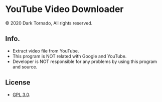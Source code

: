 # YouTube Video Downloader
© 2020 Dark Tornado, All rights reserved.

## Info.
* Extract video file from YouTube.
* This program is NOT related with Google and YouTube.
* Developer is NOT responsible for any problems by using this program and source.

## License
* [GPL 3.0](https://github.com/DarkTornado/AndroidTerminal/blob/main/LICENSE).
